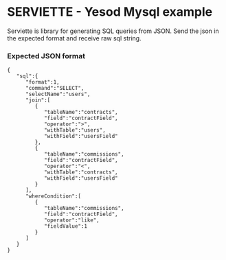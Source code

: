# SERVIETTE - Yesod Mysql example 
  Serviette is library for generating SQL queries from JSON. 
  Send the json in the expected format and receive raw sql string.

### Expected JSON format
````
{
   "sql":{
      "format":1,
      "command":"SELECT",
      "selectName":"users",
      "join":[
         {
            "tableName":"contracts",
            "field":"contractField",
            "operator":">",
            "withTable":"users",
            "withField":"usersField"
         },
         {
            "tableName":"commissions",
            "field":"contractField",
            "operator":"<",
            "withTable":"contracts",
            "withField":"usersField"
         }
      ],
      "whereCondition":[
         {
            "tableName":"commissions",
            "field":"contractField",
            "operator":"like",
            "fieldValue":1
         }
      ]
   }
}
````
